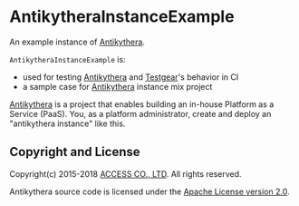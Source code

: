 # AntikytheraInstanceExample

An example instance of [Antikythera].

[Antikythera]: https://github.com/access-company/solomon

`AntikytheraInstanceExample` is:

- used for testing [Antikythera] and [Testgear](https://github.com/access-company/testgear)'s behavior in CI
- a sample case for [Antikythera] instance mix project

[Antikythera] is a project that enables building an in-house Platform as a Service (PaaS).
You, as a platform administrator, create and deploy an "antikythera instance" like this.

## Copyright and License

Copyright(c) 2015-2018 [ACCESS CO., LTD](https://www.access-company.com). All rights reserved.

Antikythera source code is licensed under the [Apache License version 2.0](./LICENSE).
